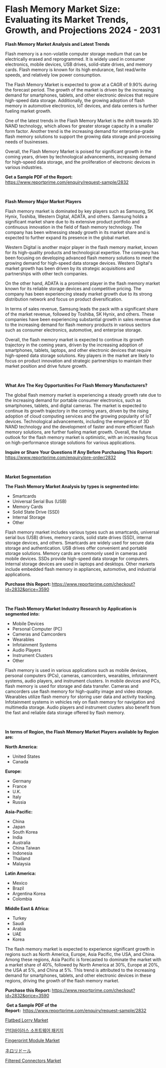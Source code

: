 <p><h1>Flash Memory Market Size: Evaluating its Market Trends, Growth, and Projections 2024 - 2031</h1></p><p><strong>Flash Memory Market Analysis and Latest Trends</strong></p>
<p><p>Flash memory is a non-volatile computer storage medium that can be electrically erased and reprogrammed. It is widely used in consumer electronics, mobile devices, USB drives, solid-state drives, and memory cards. Flash memory is known for its high endurance, fast read/write speeds, and relatively low power consumption.</p><p>The Flash Memory Market is expected to grow at a CAGR of 9.90% during the forecast period. The growth of the market is driven by the increasing demand for smartphones, tablets, and other electronic devices that require high-speed data storage. Additionally, the growing adoption of flash memory in automotive electronics, IoT devices, and data centers is further fueling market growth.</p><p>One of the latest trends in the Flash Memory Market is the shift towards 3D NAND technology, which allows for greater storage capacity in a smaller form factor. Another trend is the increasing demand for enterprise-grade flash memory solutions to support the growing data storage and processing needs of businesses.</p><p>Overall, the Flash Memory Market is poised for significant growth in the coming years, driven by technological advancements, increasing demand for high-speed data storage, and the proliferation of electronic devices in various industries.</p></p>
<p><strong>Get a Sample PDF of the Report:&nbsp;</strong> <a href="https://www.reportprime.com/enquiry/request-sample/2832">https://www.reportprime.com/enquiry/request-sample/2832</a></p>
<p>&nbsp;</p>
<p><strong>Flash Memory Major Market Players</strong></p>
<p><p>Flash memory market is dominated by key players such as Samsung, SK Hynix, Toshiba, Western Digital, ADATA, and others. Samsung holds a significant market share due to its extensive product portfolio and continuous innovation in the field of flash memory technology. The company has been witnessing steady growth in its market share and is expected to further expand its presence in the global market.</p><p>Western Digital is another major player in the flash memory market, known for its high-quality products and technological expertise. The company has been focusing on developing advanced flash memory solutions to meet the growing demand for high-speed data storage devices. Western Digital's market growth has been driven by its strategic acquisitions and partnerships with other tech companies.</p><p>On the other hand, ADATA is a prominent player in the flash memory market known for its reliable storage devices and competitive pricing. The company has been experiencing steady market growth due to its strong distribution network and focus on product diversification.</p><p>In terms of sales revenue, Samsung leads the pack with a significant share of the market revenue, followed by Toshiba, SK Hynix, and others. These companies have been experiencing substantial growth in sales revenue due to the increasing demand for flash memory products in various sectors such as consumer electronics, automotive, and enterprise storage.</p><p>Overall, the flash memory market is expected to continue its growth trajectory in the coming years, driven by the increasing adoption of smartphones, tablets, laptops, and other electronic devices that require high-speed data storage solutions. Key players in the market are likely to focus on product innovation and strategic partnerships to maintain their market position and drive future growth.</p></p>
<p>&nbsp;</p>
<p><strong>What Are The Key Opportunities For Flash Memory Manufacturers?</strong></p>
<p><p>The global flash memory market is experiencing a steady growth rate due to the increasing demand for portable consumer electronics, such as smartphones, tablets, and digital cameras. The market is expected to continue its growth trajectory in the coming years, driven by the rising adoption of cloud computing services and the growing popularity of IoT devices. Technological advancements, including the emergence of 3D NAND technology and the development of faster and more efficient flash memory solutions, are further fueling market growth. Overall, the future outlook for the flash memory market is optimistic, with an increasing focus on high-performance storage solutions for various applications.</p></p>
<p><strong>Inquire or Share Your Questions If Any Before Purchasing This Report:</strong> <a href="https://www.reportprime.com/enquiry/pre-order/2832">https://www.reportprime.com/enquiry/pre-order/2832</a></p>
<p>&nbsp;</p>
<p><strong>Market Segmentation</strong></p>
<p><strong>The Flash Memory Market Analysis by types is segmented into:</strong></p>
<p><ul><li>Smartcards</li><li>Universal Serial Bus (USB)</li><li>Memory Cards</li><li>Solid State Drive (SSD)</li><li>Internal Storage</li><li>Other</li></ul></p>
<p><p>Flash memory market includes various types such as smartcards, universal serial bus (USB) drives, memory cards, solid state drives (SSD), internal storage devices, and others. Smartcards are widely used for secure data storage and authentication. USB drives offer convenient and portable storage solutions. Memory cards are commonly used in cameras and mobile devices. SSDs provide high-speed data storage for computers. Internal storage devices are used in laptops and desktops. Other markets include embedded flash memory in appliances, automotive, and industrial applications.</p></p>
<p><strong>Purchase this Report:&nbsp;</strong><a href="https://www.reportprime.com/checkout?id=2832&price=3590">https://www.reportprime.com/checkout?id=2832&price=3590</a></p>
<p>&nbsp;</p>
<p><strong>The Flash Memory Market Industry Research by Application is segmented into:</strong></p>
<p><ul><li>Mobile Devices</li><li>Personal Computer (PC)</li><li>Cameras and Camcorders</li><li>Wearables</li><li>Infotainment Systems</li><li>Audio Players</li><li>Instrument Clusters</li><li>Other</li></ul></p>
<p><p>Flash memory is used in various applications such as mobile devices, personal computers (PCs), cameras, camcorders, wearables, infotainment systems, audio players, and instrument clusters. In mobile devices and PCs, flash memory is used for storage and data transfer. Cameras and camcorders use flash memory for high-quality image and video storage. Wearables utilize flash memory for storing user data and activity tracking. Infotainment systems in vehicles rely on flash memory for navigation and multimedia storage. Audio players and instrument clusters also benefit from the fast and reliable data storage offered by flash memory.</p></p>
<p>&nbsp;</p>
<p><strong>In terms of Region, the Flash Memory Market Players available by Region are:</strong></p>
<p>
    <p> <strong> North America: </strong>
        <ul>
            <li>United States</li>
            <li>Canada</li>
        </ul>
        </p> 
    <p> <strong> Europe: </strong>
        <ul>
            <li>Germany</li>
            <li>France</li>
            <li>U.K.</li>
            <li>Italy</li>
            <li>Russia</li>
        </ul>
        </p> 
    <p> <strong> Asia-Pacific: </strong>
        <ul>
            <li>China</li>
            <li>Japan</li>
            <li>South Korea</li>
            <li>India</li>
            <li>Australia</li>
            <li>China Taiwan</li>
            <li>Indonesia</li>
            <li>Thailand</li>
            <li>Malaysia</li>
        </ul>
        </p> 
    <p> <strong> Latin America: </strong>
        <ul>
            <li>Mexico</li>
            <li>Brazil</li>
            <li>Argentina Korea</li>
            <li>Colombia</li>
        </ul>
        </p> 
    <p> <strong> Middle East & Africa: </strong>
        <ul>
            <li>Turkey</li>
            <li>Saudi</li>
            <li>Arabia</li>
            <li>UAE</li>
            <li>Korea</li>
        </ul>
    </p>
    </p>
<p><p>The flash memory market is expected to experience significant growth in regions such as North America, Europe, Asia Pacific, the USA, and China. Among these regions, Asia Pacific is forecasted to dominate the market with a market share of 40%, followed by North America at 30%, Europe at 20%, the USA at 5%, and China at 5%. This trend is attributed to the increasing demand for smartphones, tablets, and other electronic devices in these regions, driving the growth of the flash memory market.</p></p>
<p><strong>Purchase this Report: </strong><a href="https://www.reportprime.com/checkout?id=2832&price=3590">https://www.reportprime.com/checkout?id=2832&price=3590</a></p>
<p>&nbsp;<strong>Get a Sample PDF of the Report:&nbsp;&nbsp;</strong><a href="https://www.reportprime.com/enquiry/request-sample/2832">https://www.reportprime.com/enquiry/request-sample/2832</a></p>
<p><strong></strong></p>
<p><p><a href="https://issuu.com/reportprime-2/docs/flatbed-lorry-market-size-2030.pptx">Flatbed Lorry Market</a></p><p><a href="https://github.com/AlbertotDouglas44367/Market-Research-Report-List-1/blob/main/112605911670.md">안티바이러스 소프트웨어 패키지</a></p><p><a href="https://github.com/Angelnienowdseej3e45z3p8c/Market-Research-Report-List-1/blob/main/fingerprint-module-market.md">Fingerprint Module Market</a></p><p><a href="https://github.com/qwpelcjko9242629/Market-Research-Report-List-1/blob/main/653902912454.md">ネロリドール</a></p><p><a href="https://github.com/brentleyjimmiealvaradoz4l1rea/Market-Research-Report-List-1/blob/main/filtered-connectors-market.md">Filtered Connectors Market</a></p></p>